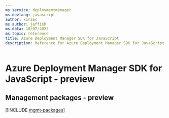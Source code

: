 ```yaml
---
ms.service: deploymentmanager
ms.devlang: javascript
author: xirzec
ms.author: jeffish
ms.data: 10/07/2022
ms.topic: reference
title: Azure Deployment Manager SDK for JavaScript
description: Reference for Azure Deployment Manager SDK for JavaScript
---
```

# Azure Deployment Manager SDK for JavaScript - preview

## Management packages - preview
[!INCLUDE [mgmt-packages](deployment-manager-mgmt-index.md)]